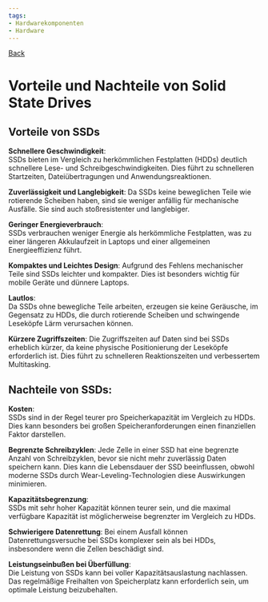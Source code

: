 ```yaml
---
tags:
- Hardwarekomponenten
- Hardware
---
```

[Back](Uebersicht%20der%20Hardwarekomponenten%20Themen.md)
# Vorteile und Nachteile von Solid State Drives
## Vorteile von SSDs
**Schnellere Geschwindigkeit**:  
SSDs bieten im Vergleich zu herkömmlichen Festplatten (HDDs) deutlich schnellere Lese- und Schreibgeschwindigkeiten. Dies führt zu schnelleren Startzeiten, Dateiübertragungen und Anwendungsreaktionen.  

**Zuverlässigkeit und Langlebigkeit**:
Da SSDs keine beweglichen Teile wie rotierende Scheiben haben, sind sie weniger anfällig für mechanische Ausfälle. Sie sind auch stoßresistenter und langlebiger.

**Geringer Energieverbrauch**:  
SSDs verbrauchen weniger Energie als herkömmliche Festplatten, was zu einer längeren Akkulaufzeit in Laptops und einer allgemeinen Energieeffizienz führt. 

**Kompaktes und Leichtes Design**:
Aufgrund des Fehlens mechanischer Teile sind SSDs leichter und kompakter. Dies ist besonders wichtig für mobile Geräte und dünnere Laptops.

**Lautlos**:  
Da SSDs ohne bewegliche Teile arbeiten, erzeugen sie keine Geräusche, im Gegensatz zu HDDs, die durch rotierende Scheiben und schwingende Leseköpfe Lärm verursachen können.

**Kürzere Zugriffszeiten**:
Die Zugriffszeiten auf Daten sind bei SSDs erheblich kürzer, da keine physische Positionierung der Leseköpfe erforderlich ist. Dies führt zu schnelleren Reaktionszeiten und verbessertem Multitasking.

## Nachteile von SSDs:
**Kosten**:  
SSDs sind in der Regel teurer pro Speicherkapazität im Vergleich zu HDDs. Dies kann besonders bei großen Speicheranforderungen einen finanziellen Faktor darstellen. 

**Begrenzte Schreibzyklen**:
Jede Zelle in einer SSD hat eine begrenzte Anzahl von Schreibzyklen, bevor sie nicht mehr zuverlässig Daten speichern kann. Dies kann die Lebensdauer der SSD beeinflussen, obwohl moderne SSDs durch Wear-Leveling-Technologien diese Auswirkungen minimieren.

**Kapazitätsbegrenzung**:  
SSDs mit sehr hoher Kapazität können teurer sein, und die maximal verfügbare Kapazität ist möglicherweise begrenzter im Vergleich zu HDDs. 

**Schwierigere Datenrettung**:
Bei einem Ausfall können Datenrettungsversuche bei SSDs komplexer sein als bei HDDs, insbesondere wenn die Zellen beschädigt sind.

**Leistungseinbußen bei Überfüllung**:  
Die Leistung von SSDs kann bei voller Kapazitätsauslastung nachlassen. Das regelmäßige Freihalten von Speicherplatz kann erforderlich sein, um optimale Leistung beizubehalten.